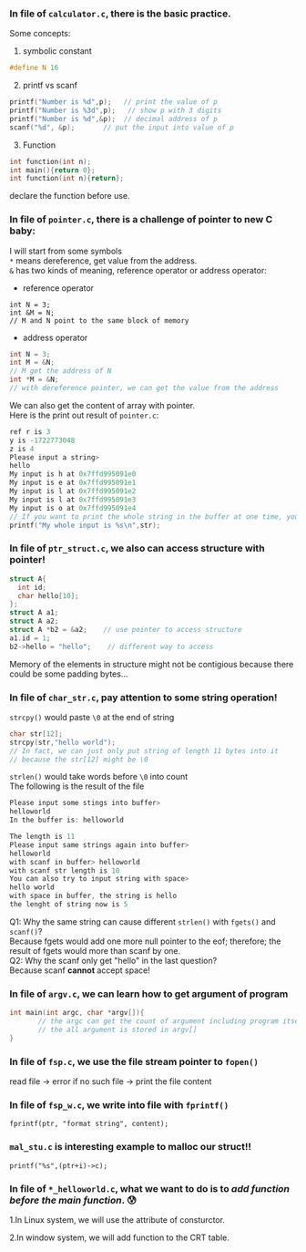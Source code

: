 ### In file of ```calculator.c```, there is the basic practice.

Some concepts:  

1. symbolic constant
```c
#define N 16
```

2. printf vs scanf  
```c
printf("Number is %d",p);   // print the value of p
printf("Number is %3d",p);   // show p with 3 digits
printf("Number is %d",&p);  // decimal address of p
scanf("%d", &p);       // put the input into value of p
```

3. Function  
```c
int function(int n);
int main(){return 0};
int function(int n){return};
```  
declare the function before use.  

### In file of ```pointer.c```, there is a challenge of pointer to new C baby:  
I will start from some symbols  
```*``` means dereference, get value from the address.  
```&``` has two kinds of meaning, reference operator or address operator:  
* reference operator  
```
int N = 3;
int &M = N;   
// M and N point to the same block of memory
```
* address operator  
```c
int N = 3;
int M = &N;
// M get the address of N
int *M = &N;
// with dereference pointer, we can get the value from the address
```
We can also get the content of array with pointer.  
Here is the print out result of ```pointer.c```:  
```c
ref r is 3
y is -1722773048
z is 4
Please input a string>
hello
My input is h at 0x7ffd995091e0
My input is e at 0x7ffd995091e1
My input is l at 0x7ffd995091e2
My input is l at 0x7ffd995091e3
My input is o at 0x7ffd995091e4
// If you want to print the whole string in the buffer at one time, you can
printf("My whole input is %s\n",str);
```

### In file of ```ptr_struct.c```, we also can access structure with pointer!
```c
struct A{
  int id;
  char hello[10];
};
struct A a1;
struct A a2;
struct A *b2 = &a2;    // use pointer to access structure
a1.id = 1;
b2->hello = "hello";    // different way to access
```
Memory of the elements in structure might not be contigious because there could be some padding bytes...  

### In file of ```char_str.c```, pay attention to some string operation!
```strcpy()``` would paste ```\0``` at the end of string  
```c
char str[12];
strcpy(str,"hello world");
// In fact, we can just only put string of length 11 bytes into it
// because the str[12] might be \0
```  
```strlen()``` would take words before ```\0``` into count  
The following is the result of the file
```c
Please input some stings into buffer>
helloworld
In the buffer is: helloworld

The length is 11
Please input same strings again into buffer>
helloworld
with scanf in buffer> helloworld
with scanf str length is 10
You can also try to input string with space>
hello world
with space in buffer, the string is hello
the lenght of string now is 5
```
Q1: Why the same string can cause different ```strlen()``` with ```fgets()``` and ```scanf()```?  
Because fgets would add one more null pointer to the eof; therefore; the result of fgets would more than scanf by one.  
Q2: Why the scanf only get "hello" in the last question?  
Because scanf **cannot** accept space!  

### In file of ```argv.c```, we can learn how to get argument of program
```c
int main(int argc, char *argv[]){
       // the argc can get the count of argument including program itself
       // the all argument is stored in argv[]
}
```

### In file of ```fsp.c```, we use the file stream pointer to ```fopen()```
read file -> error if no such file -> print the file content  

### In file of ```fsp_w.c```, we write into file with ```fprintf()```
```fprintf(ptr, "format string", content);```  

### ```mal_stu.c``` is interesting example to malloc our struct!!
```printf("%s",(ptr+i)->c);```

### In file of ```*_helloworld.c```, what we want to do is to *add function before the main function*. :cold_sweat:

1.In Linux system, we will use the attribute of consturctor.

2.In window system, we will add function to the CRT table.
